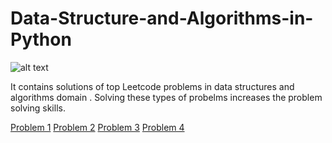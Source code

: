 # Data-Structure-and-Algorithms-in-Python

![alt text](https://upload.wikimedia.org/wikipedia/commons/thumb/0/0a/LeetCode_Logo_black_with_text.svg/1280px-LeetCode_Logo_black_with_text.svg.png)

It contains solutions of top Leetcode problems in data structures and algorithms domain . Solving these types of probelms increases the problem solving skills.


<a href="https://leetcode.com/problems/symmetric-tree/description/">Problem 1</a>
<a href="https://leetcode.com/problems/binary-tree-preorder-traversal/description/">Problem 2</a>
<a href="https://leetcode.com/problems/binary-tree-postorder-traversal/description/">Problem 3</a>
<a href="https://leetcode.com/problems/sqrtx/description/">Problem 4</a>
